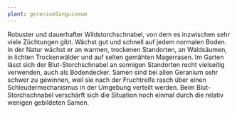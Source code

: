 ```yaml
---
plant: geraniumSanguineum
---
```


Robuster und dauerhafter Wildstorchschnabel, von dem es inzwischen sehr viele
Züchtungen gibt. Wächst gut und schnell auf jedem normalen Boden. In der Natur
wächst er an warmen, trockenen Standorten, an Waldsäumen, in lichten
Trockenwälder und auf selten gemähten Magerrasen. Im Garten lässt sich der
Blut-Storchschnabel an sonnigen Standorten recht vielseitig verwenden, auch als
Bodendecker. Samen sind bei allen Geranium sehr schwer zu gewinnen, weil sie
nach der Fruchtreife rasch über einen Schleudermechanismus in der Umgebung
verteilt werden. Beim Blut-Storchschnabel verschärft sich die Situation noch
einmal durch die relativ wenigen gebildeten Samen.
